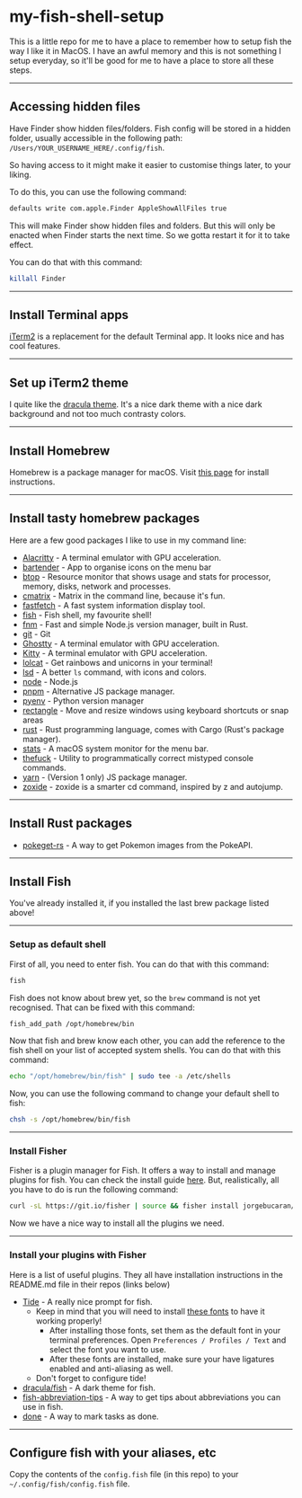 # my-fish-shell-setup

This is a little repo for me to have a place to remember how to setup fish the way I like it in MacOS. I have an awful memory and this is not something I setup everyday, so it'll be good for me to have a place to store all these steps.

---

## Accessing hidden files

Have Finder show hidden files/folders. Fish config will be stored in a hidden folder, usually accessible in the following path: `/Users/YOUR_USERNAME_HERE/.config/fish`.

So having access to it might make it easier to customise things later, to your liking.

To do this, you can use the following command:

```bash
defaults write com.apple.Finder AppleShowAllFiles true
```

This will make Finder show hidden files and folders. But this will only be enacted when Finder starts the next time. So we gotta restart it for it to take effect.

You can do that with this command:

```bash
killall Finder
```

---

## Install Terminal apps

[iTerm2](https://iterm2.com/) is a replacement for the default Terminal app. It looks nice and has cool features.

---

## Set up iTerm2 theme

I quite like the [dracula theme](https://draculatheme.com/iterm). It's a nice dark theme with a nice dark background and not too much contrasty colors.

---

## Install Homebrew

Homebrew is a package manager for macOS. Visit [this page](https://brew.sh/) for install instructions.

---

## Install tasty homebrew packages

Here are a few good packages I like to use in my command line:
- [Alacritty](https://formulae.brew.sh/cask/alacritty) - A terminal emulator with GPU acceleration.
- [bartender](https://formulae.brew.sh/cask/bartender) - App to organise icons on the menu bar
- [btop](https://github.com/aristocratos/btop) - Resource monitor that shows usage and stats for processor, memory, disks, network and processes.
- [cmatrix](https://formulae.brew.sh/formula/cmatrix) - Matrix in the command line, because it's fun.
- [fastfetch](https://formulae.brew.sh/formula/fastfetch#default) - A fast system information display tool.
- [fish](https://formulae.brew.sh/formula/fish) - Fish shell, my favourite shell!
- [fnm](https://formulae.brew.sh/formula/fnm) - Fast and simple Node.js version manager, built in Rust.
- [git](https://formulae.brew.sh/formula/git) - Git
- [Ghostty](https://formulae.brew.sh/cask/ghostty) - A terminal emulator with GPU acceleration.
- [Kitty](https://formulae.brew.sh/cask/kitty) - A terminal emulator with GPU acceleration.
- [lolcat](https://formulae.brew.sh/formula/lolcat) - Get rainbows and unicorns in your terminal!
- [lsd](https://formulae.brew.sh/formula/lsd) - A better `ls` command, with icons and colors.
- [node](https://formulae.brew.sh/formula/node) - Node.js
- [pnpm](https://formulae.brew.sh/formula/pnpm) - Alternative JS package manager.
- [pyenv](https://formulae.brew.sh/formula/pyenv) - Python version manager
- [rectangle](https://formulae.brew.sh/cask/rectangle) - Move and resize windows using keyboard shortcuts or snap areas
- [rust](https://formulae.brew.sh/formula/rust) - Rust programming language, comes with Cargo (Rust's package manager).
- [stats](https://github.com/exelban/stats) - A macOS system monitor for the menu bar.
- [thefuck](https://formulae.brew.sh/formula/thefuck) - Utility to programmatically correct mistyped console commands.
- [yarn](https://formulae.brew.sh/formula/yarn) - (Version 1 only) JS package manager.
- [zoxide](https://formulae.brew.sh/formula/zoxide) - zoxide is a smarter cd command, inspired by z and autojump.

---

## Install Rust packages

- [pokeget-rs](https://github.com/talwat/pokeget-rs) - A way to get Pokemon images from the PokeAPI.

---

## Install Fish

You've already installed it, if you installed the last brew package listed above!

---

### Setup as default shell

First of all, you need to enter fish. You can do that with this command:

```bash
fish
```

Fish does not know about brew yet, so the `brew` command is not yet recognised. That can be fixed with this command:

```bash
fish_add_path /opt/homebrew/bin
```

Now that fish and brew know each other, you can add the reference to the fish shell on your list of accepted system shells. You can do that with this command:

```bash
echo "/opt/homebrew/bin/fish" | sudo tee -a /etc/shells
```

Now, you can use the following command to change your default shell to fish:

```bash
chsh -s /opt/homebrew/bin/fish
```

---

### Install Fisher

Fisher is a plugin manager for Fish. It offers a way to install and manage plugins for fish.
You can check the install guide [here](https://github.com/jorgebucaran/fisher). But, realistically, all you have to do is run the following command:

```bash
curl -sL https://git.io/fisher | source && fisher install jorgebucaran/fisher
```

Now we have a nice way to install all the plugins we need.

---

### Install your plugins with Fisher

Here is a list of useful plugins. They all have installation instructions in the README.md file in their repos (links below)

- [Tide](https://github.com/IlanCosman/tide) - A really nice prompt for fish.
  - Keep in mind that you will need to install [these fonts](https://github.com/IlanCosman/tide#fonts) to have it working properly!
    - After installing those fonts, set them as the default font in your terminal preferences. Open `Preferences / Profiles / Text` and select the font you want to use.
    - After these fonts are installed, make sure your have ligatures enabled and anti-aliasing as well.
  - Don't forget to configure tide!
- [dracula/fish](https://github.com/dracula/fish) - A dark theme for fish.
- [fish-abbreviation-tips](https://github.com/gazorby/fish-abbreviation-tips) - A way to get tips about abbreviations you can use in fish.
- [done](https://github.com/franciscolourenco/done) - A way to mark tasks as done.

---

## Configure fish with your aliases, etc

Copy the contents of the `config.fish` file (in this repo) to your `~/.config/fish/config.fish` file.
